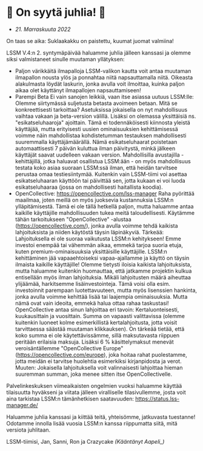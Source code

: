 # 🎉 On syytä juhlia! 🎉

* *21. Marraskuuta 2022*

On taas se aika: Suklaakakku on paistettu, kuumat juomat valmiina!

LSSM V.4:n 2. syntymäpäivää haluamme juhlia jälleen kanssasi ja olemme siksi valmistaneet sinulle muutaman yllätyksen:

* Paljon värikkäitä ilmapalloja
  LSSM-valikon kautta voit antaa muutaman ilmapallon nousta ylös ja ponnahtaa niitä napsauttamalla niitä. Oikeasta alakulmasta löydät laskurin, jonka avulla voit ilmoittaa, kuinka paljon aikaa olet käyttänyt ilmapallojen napsauttamiseen!
* Parempi Beta
  Ei vain sanojen leikkiä, vaan itse asiassa uutuus LSSM:lle: Olemme siirtymässä suljetusta betasta avoimeen betaan.
  Mitä se konkreettisesti tarkoittaa?
  Asetuksissa jokaisella on nyt mahdollisuus vaihtaa vakaan ja beta-version välillä. Lisäksi on olemassa yksittäisiä ns. "esikatseluhaaroja" ajoittain. Tämä ei todennäköisesti kiinnosta yleistä käyttäjää, mutta erityisesti uusien ominaisuuksien kehittämisessä voimme näin mahdollistaa kohdistetumman testauksen mahdollisesti suuremmalla käyttäjämäärällä. Nämä esikatseluhaarat poistetaan automaattisesti 7 päivän kuluttua ilman päivitystä, minkä jälkeen käyttäjät saavat uudelleen vakaan version.
  Mahdollisilla avustajilla - kehittäjillä, jotka haluavat osallistua LSSM:ään - on myös mahdollisuus testata koko asiaa suoraan LSSM:ssä ilman, että heidän tarvitsee perustaa omaa testiesiintymää. Kuitenkin vain LSSM-tiimi voi asettaa esikatseluhaaran käyttöön tai päivittää sen, jotta kukaan ei voi luoda esikatseluhaaraa (jossa on mahdollisesti haitallista koodia).
* OpenCollective: <https://opencollective.com/lss-manager>
  Raha pyörittää maailmaa, joten meillä on myös juoksevia kustannuksia LSSM:n ylläpitämisestä. Tämä ei ole tällä hetkellä paljon, mutta haluamme antaa kaikille käyttäjille mahdollisuuden tukea meitä taloudellisesti. Käytämme tähän tarkoitukseen "OpenCollective" -alustaa (<https://opencollective.com/>), jonka avulla voimme tehdä kaikista lahjoituksista ja niiden käytöstä täysin läpinäkyviä.
  Tärkeää: Lahjoituksella ei ole suoraa vaikutusta LSSM:n kehitykseen! Emme investoi enempää tai vähemmän aikaa, emmekä tarjoa suoria etuja, kuten premium-ominaisuuksia yksittäisille käyttäjille. LSSM:n kehittäminen jää vapaaehtoiseksi vapaa-ajallamme ja käyttö on täysin ilmaista kaikille käyttäjille!
  Olemme tietysti iloisia kaikista lahjoituksista, mutta haluamme kuitenkin huomauttaa, että jatkamme projektin kulkua entisellään myös ilman lahjoituksia.
  Mikäli lahjoitusten määrä aiheuttaa ylijäämää, harkitsemme lisäinvestointeja. Tämä voisi olla esim. investoinnit parempaan luotettavuuteen, mutta myös lisenssien hankinta, jonka avulla voimme kehittää lisää tai laajempia ominaisuuksia. Mutta nämä ovat vain ideoita, emmekä halua ottaa rahaa taskustasi!
  OpenCollective antaa sinun lahjoittaa eri tavoin: Kertaluonteisesti, kuukausittain ja vuosittain. Summa on vapaasti valittavissa (olemme kuitenkin luoneet kolme esimerkillistä kertalahjoitusta, jotta voisit tarvittaessa säästää muutaman klikkauksen). On tärkeää tietää, että koko summa ei ole käytettävissämme, sillä maksutavasta riippuen peritään erilaisia maksuja. Lisäksi 6 % käsittelymaksut menevät veroisäntällemme "OpenCollective Europe" (<https://opencollective.com/europe>), joka hoitaa rahat puolestamme, jotta meidän ei tarvitse huolehtia esimerkiksi kirjanpidosta ja verot.
  Muuten: Jokaisella lahjoituksella voit valinnaisesti lahjoittaa hieman suuremman summan, joka menee sitten itse OpenCollectivelle.

Palvelinkeskuksen viimeaikaisten ongelmien vuoksi haluamme käyttää tilaisuutta hyväkseni ja viitata jälleen viralliselle tilasivullemme, josta voit aina tarkistaa LSSM:n tämänhetkisen saatavuuden: <https://status.lss-manager.de/>

Haluamme juhlia kanssasi ja kiittää teitä, yhteisömme, jatkuvasta tuestanne!
Odotamme innolla lisää vuosia LSSM:n kanssa riippumatta siitä, mitä versiota juhlitaan.

LSSM-tiimisi,
Jan, Sanni, Ron ja Crazycake
*(Kääntänyt Aapeli_)*
